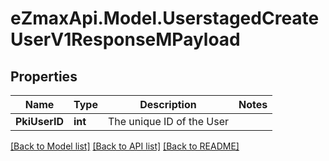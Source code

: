 
# eZmaxApi.Model.UserstagedCreateUserV1ResponseMPayload

## Properties

Name | Type | Description | Notes
------------ | ------------- | ------------- | -------------
**PkiUserID** | **int** | The unique ID of the User | 

[[Back to Model list]](../README.md#documentation-for-models)
[[Back to API list]](../README.md#documentation-for-api-endpoints)
[[Back to README]](../README.md)

